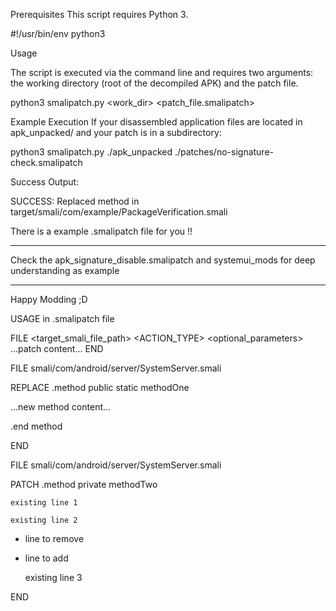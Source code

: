 Prerequisites
This script requires Python 3.

#!/usr/bin/env python3

Usage

The script is executed via the command line and requires two arguments: the working directory (root of the decompiled APK) and the patch file.

python3 smalipatch.py <work_dir> <patch_file.smalipatch>

Example Execution
If your disassembled application files are located in apk_unpacked/ and your patch is in a subdirectory:

python3 smalipatch.py ./apk_unpacked ./patches/no-signature-check.smalipatch

Success Output:

SUCCESS: Replaced method in target/smali/com/example/PackageVerification.smali

There is a example .smalipatch file for you !!
_________________________________________________________
Check the apk_signature_disable.smalipatch and systemui_mods for deep understanding as example  
__________________________________________________________
Happy Modding ;D

USAGE in .smalipatch file

FILE <target_smali_file_path>
<ACTION_TYPE> <optional_parameters>
...patch content...
END


FILE smali/com/android/server/SystemServer.smali

REPLACE .method public static methodOne

...new method content...

.end method

END

FILE smali/com/android/server/SystemServer.smali

PATCH .method private methodTwo

    existing line 1
    
    existing line 2
    
-   line to remove
   
+   line to add
  
    existing line 3
    
END
